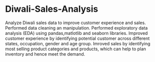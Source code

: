 # Diwali-Sales-Analysis
Analyze Diwali sales data to improve customer experience and sales.
Performed data cleaning an manipulation.
Performed exploratory data analysis (EDA) using pandas,matlotlib and seaborn libraries.
Improved customer experience by identifying potential customer across different states, occupation, gender and age group.
Imroved sales by identifying most selling product categories and products, which can help to plan inventory and hence meet the demand.
